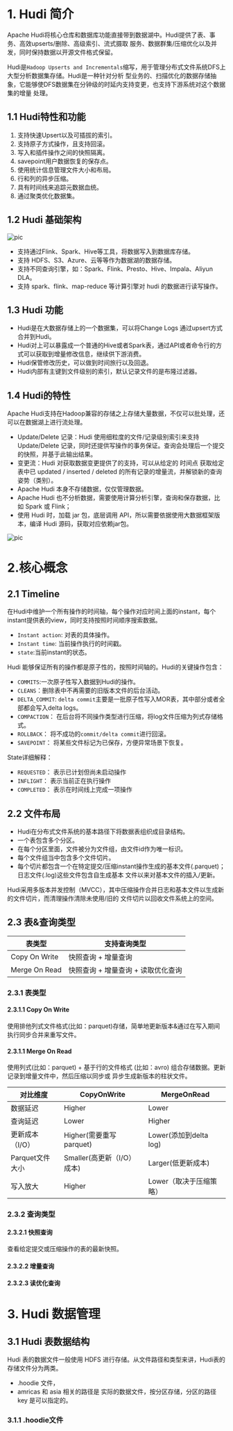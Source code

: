 
# 1. Hudi 简介

Apache Hudi将核心仓库和数据库功能直接带到数据湖中。Hudi提供了表、事务、高效upserts/删除、高级索引、流式摄取
服务、数据群集/压缩优化以及并发，同时保持数据以开源文件格式保留。

Hudi是`Hadoop Upserts and Incrementals`缩写，用于管理分布式文件系统DFS上大型分析数据集存储。Hudi是一种针对分析
型业务的、扫描优化的数据存储抽象，它能够使DFS数据集在分钟级的时延内支持变更，也支持下游系统对这个数据集的增量
处理。


## 1.1 Hudi特性和功能

1. 支持快速Upsert以及可插拔的索引。
2. 支持原子方式操作，且支持回滚。
3. 写入和插件操作之间的快照隔离。
4. savepoint用户数据恢复的保存点。
5. 使用统计信息管理文件大小和布局。
6. 行和列的异步压缩。
7. 具有时间线来追踪元数据血统。
8. 通过聚类优化数据集。


## 1.2 Hudi 基础架构

![pic](https://pan.zeekling.cn/flink/hudi/hudi_00001.png)


- 支持通过Flink、Spark、Hive等工具，将数据写入到数据库存储。
- 支持 HDFS、S3、Azure、云等等作为数据湖的数据存储。
- 支持不同查询引擎，如：Spark、Flink、Presto、Hive、Impala、Aliyun DLA。
- 支持 spark、flink、map-reduce 等计算引擎对 hudi 的数据进行读写操作。


## 1.3 Hudi 功能

- Hudi是在大数据存储上的一个数据集，可以将Change Logs 通过upsert方式合并到Hudi。
- Hudi对上可以暴露成一个普通的Hive或者Spark表，通过API或者命令行的方式可以获取到增量修改信息，继续供下游消费。
- Hudi保管修改历史，可以做到时间旅行以及回退。
- Hudi内部有主键到文件级别的索引，默认记录文件的是布隆过滤器。


## 1.4 Hudi的特性

Apache Hudi支持在Hadoop兼容的存储之上存储大量数据，不仅可以批处理，还可以在数据湖上进行流处理。

- Update/Delete 记录：Hudi 使用细粒度的文件/记录级别索引来支持 Update/Delete
记录，同时还提供写操作的事务保证。查询会处理后一个提交的快照，并基于此输出结果。
- 变更流：Hudi 对获取数据变更提供了的支持，可以从给定的 时间点 获取给定表中已 updated / inserted / deleted 的所有记录的增量流，并解锁新的查询姿势（类别）。
- Apache Hudi 本身不存储数据，仅仅管理数据。
- Apache Hudi 也不分析数据，需要使用计算分析引擎，查询和保存数据，比如 Spark 或 Flink；
- 使用 Hudi 时，加载 jar 包，底层调用 API，所以需要依据使用大数据框架版本，编译 Hudi 源码，获取对应依赖jar包。

![pic](https://pan.zeekling.cn/flink/hudi/hudi_0002.jpg)


# 2.核心概念

## 2.1 Timeline

在Hudi中维护一个所有操作的时间轴，每个操作对应时间上面的instant，每个instant提供表的view，同时支持按照时间顺序搜索数据。

- `Instant action`: 对表的具体操作。
- `Instant time`: 当前操作执行的时间戳。
- `state`:当前instant的状态。


Hudi 能够保证所有的操作都是原子性的，按照时间轴的。Hudi的关键操作包含：
- `COMMITS`:一次原子性写入数据到Hudi的操作。
- `CLEANS`：删除表中不再需要的旧版本文件的后台活动。
- `DELTA_COMMIT`: `delta commit`主要是一批原子性写入MOR表，其中部分或者全部都会写入delta logs。
- `COMPACTION`： 在后台将不同操作类型进行压缩，将log文件压缩为列式存储格式。
- `ROLLBACK`： 将不成功的`commit/delta commit`进行回滚。
- `SAVEPOINT`： 将某些文件标记为已保存，方便异常场景下恢复。


State详细解释：

- `REQUESTED`： 表示已计划但尚未启动操作
- `INFLIGHT`： 表示当前正在执行操作
- `COMPLETED`： 表示在时间线上完成一项操作

## 2.2 文件布局

- Hudi在分布式文件系统的基本路径下将数据表组织成目录结构。
- 一个表包含多个分区。
- 在每个分区里面，文件被分为文件组，由文件id作为唯一标识。
- 每个文件组当中包含多个文件切片。
- 每个切片都包含一个在特定提交/压缩instant操作生成的基本文件(.parquet)；日志文件(.log)这些文件包含自生成基本
文件以来对基本文件的插入/更新。

Hudi采用多版本并发控制（MVCC），其中压缩操作合并日志和基本文件以生成新的文件切片，而清理操作清除未使用/旧的
文件切片以回收文件系统上的空间。


## 2.3 表&查询类型 

|表类型 | 支持查询类型|
|---|---|
| Copy On Write | 快照查询 + 增量查询 |
| Merge On Read | 快照查询 + 增量查询 + 读取优化查询 |

### 2.3.1 表类型

#### 2.3.1.1 Copy On Write 

使用排他列式文件格式(比如：parquet)存储，简单地更新版本&通过在写入期间执行同步合并来重写文件。


#### 2.3.1.1 Merge On Read 

使用列式(比如：parquet) + 基于行的文件格式 (比如：avro) 组合存储数据。更新记录到增量文件中，然后压缩以同步或
异步生成新版本的柱状文件。

| 对比维度 | CopyOnWrite | MergeOnRead |
|---|---|---|
| 数据延迟 | Higher | Lower |
| 查询延迟 | Lower | Higher |
| 更新成本（I/O） | Higher(需要重写parquet) | Lower(添加到delta log) |
| Parquet文件大小  | Smaller(高更新（I/O）成本) |  Larger(低更新成本) |
| 写入放大 | Higher | Lower（取决于压缩策略）|


### 2.3.2 查询类型

#### 2.3.2.1 快照查询
查看给定提交或压缩操作的表的最新快照。


#### 2.3.2.2 增量查询



#### 2.3.2.3 读优化查询



# 3. Hudi 数据管理

## 3.1 Hudi 表数据结构

Hudi 表的数据文件一般使用 HDFS 进行存储。从文件路径和类型来讲，Hudi表的存储文件分为两类。
- .hoodie 文件，
- amricas 和 asia 相关的路径是 实际的数据文件，按分区存储，分区的路径 key 是可以指定的。

### 3.1.1 .hoodie文件



